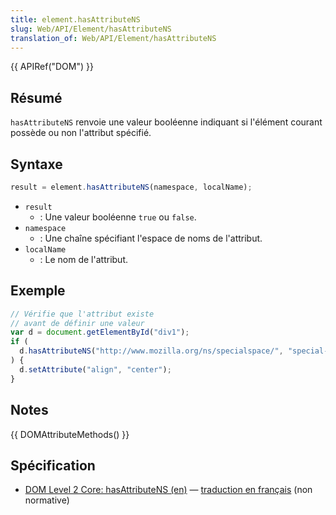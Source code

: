 ```yaml
---
title: element.hasAttributeNS
slug: Web/API/Element/hasAttributeNS
translation_of: Web/API/Element/hasAttributeNS
---
```


{{ APIRef("DOM") }}

## Résumé

`hasAttributeNS` renvoie une valeur booléenne indiquant si l'élément courant possède ou non l'attribut spécifié.

## Syntaxe

```js
result = element.hasAttributeNS(namespace, localName);
```

- `result`
  - : Une valeur booléenne `true` ou `false`.
- `namespace`
  - : Une chaîne spécifiant l'espace de noms de l'attribut.
- `localName`
  - : Le nom de l'attribut.

## Exemple

```js
// Vérifie que l'attribut existe
// avant de définir une valeur
var d = document.getElementById("div1");
if (
  d.hasAttributeNS("http://www.mozilla.org/ns/specialspace/", "special-align")
) {
  d.setAttribute("align", "center");
}
```

## Notes

{{ DOMAttributeMethods() }}

## Spécification

- [DOM Level 2 Core: hasAttributeNS (en)](http://www.w3.org/TR/DOM-Level-2-Core/core.html#ID-ElHasAttrNS) — [traduction en français](http://www.yoyodesign.org/doc/w3c/dom2-core/core.html#ID-ElHasAttrNS) (non normative)
